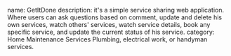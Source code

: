 name: GetItDone
description: it's a simple service sharing web application. Where users can ask questions based on comment, update and delete his own services, watch others' services, watch service details, book any specific service, and update the current status of his service.
category: Home Maintenance Services
Plumbing, electrical work, or handyman services.
